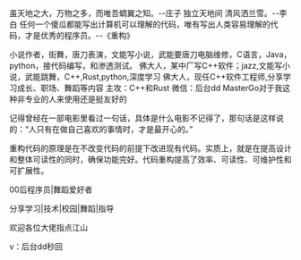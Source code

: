 虽天地之大，万物之多，而唯吾蜩翼之知。--庄子
独立天地间 清风洒兰雪。--李白
任何一个傻瓜都能写出计算机可以理解的代码，唯有写出人类容易理解的代码，才是优秀的程序员。--《重构》

小说作者，街舞，唐刀表演，文能写小说，武能要唐刀电脑维修，C语言，Java，python，接代码编写，和渗透测试。
佛大人，某中厂写C++软件；jazz,文能写小说，武能跳舞，C++,Rust,python,深度学习
佛大人，现任C++软件工程师,分享学习成长、职场、舞蹈等内容
主攻：C++和Rust
微信：后台dd
MasterGo对于我这种非专业的人来使用还是挺友好的

记得曾经在一部电影里看过一句话，具体是什么电影不记得了，那句话是这样说的：“人只有在做自己喜欢的事情时，才是最开心的。”

重构代码的原理是在不改变代码的前提下改进现有代码。实质上，就是在提高设计和整体可读性的同时，确保功能完好。代码重构提高了效率、可读性、可维护性和可扩展性。

00后程序员|舞蹈爱好者

分享学习|技术|校园|舞蹈|指导

欢迎各位大佬指点江山

v：后台dd秒回

